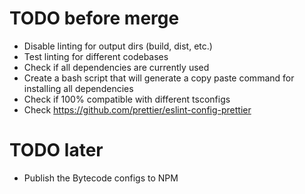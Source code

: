 # TODO before merge

* Disable linting for output dirs (build, dist, etc.)
* Test linting for different codebases
* Check if all dependencies are currently used
* Create a bash script that will generate a copy paste command for installing all dependencies
* Check if 100% compatible with different tsconfigs
* Check https://github.com/prettier/eslint-config-prettier

# TODO later

* Publish the Bytecode configs to NPM
